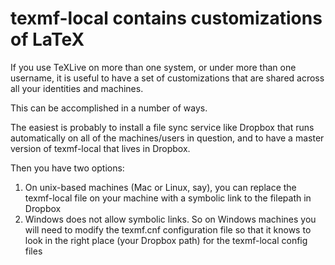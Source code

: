 # texmf-local contains customizations of LaTeX

If you use TeXLive on more than one system, or under more than one username, it
is useful to have a set of customizations that are shared across all your
identities and machines.

This can be accomplished in a number of ways.

The easiest is probably to install a file sync service like Dropbox that runs
automatically on all of the machines/users in question, and to have a master
version of texmf-local that lives in Dropbox.

Then you have two options:

1. On unix-based machines (Mac or Linux, say), you can replace the texmf-local
   file on your machine with a symbolic link to the filepath in Dropbox
1. Windows does not allow symbolic links. So on Windows machines you will need
   to modify the texmf.cnf configuration file so that it knows to look in the
   right place (your Dropbox path) for the texmf-local config files
